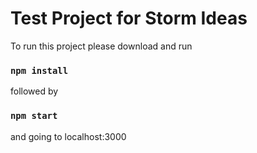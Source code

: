 # Test Project for Storm Ideas

To run this project please download and run

### `npm install`

followed by 

### `npm start`

and going to localhost:3000